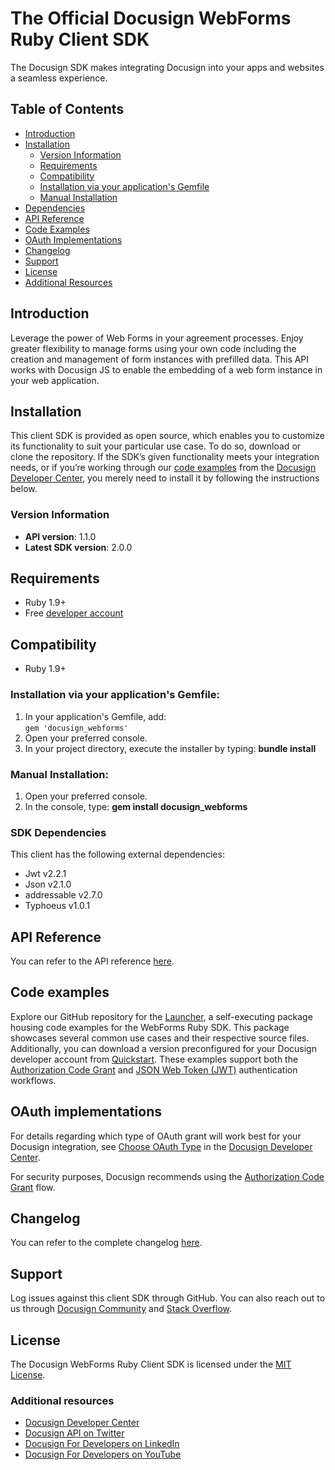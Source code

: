# The Official Docusign WebForms Ruby Client SDK

The Docusign SDK makes integrating Docusign into your apps and websites a seamless experience.

## Table of Contents
- [Introduction](#introduction)
- [Installation](#installation)
	* [Version Information](#versionInformation)
	* [Requirements](#requirements)
	* [Compatibility](#compatibility)
	* [Installation via your application's Gemfile](#installationViaGem)
	* [Manual Installation](#manualInstallation)
- [Dependencies](#dependencies)
- [API Reference](#apiReference)
- [Code Examples](#codeExamples)
- [OAuth Implementations](#oauthImplementations)
- [Changelog](#changeLog)
- [Support](#support)
- [License](#license)
- [Additional Resources](#additionalResources)

<a id="introduction"></a>
## Introduction
Leverage the power of Web Forms in your agreement processes. Enjoy greater flexibility to manage forms using your own code including the creation and management of form instances with prefilled data. This API works with Docusign JS to enable the embedding of a web form instance in your web application.

<a id="installation"></a>
## Installation
This client SDK is provided as open source, which enables you to customize its functionality to suit your particular use case. To do so, download or clone the repository. If the SDK’s given functionality meets your integration needs, or if you’re working through our [code examples](https://developers.docusign.com/docs/web-forms-api/how-to/) from the [Docusign Developer Center](https://developers.docusign.com/), you merely need to install it by following the instructions below.

<a id="versionInformation"></a>
### Version Information
- **API version**: 1.1.0
- **Latest SDK version**: 2.0.0

<a id="requirements"></a>
## Requirements
*   Ruby 1.9+
*   Free [developer account](https://go.docusign.com/o/sandbox/?postActivateUrl=https://developers.docusign.com/)

<a id="compatibility"></a>
## Compatibility
*   Ruby 1.9+

<a id="installationViaGem"></a>
### Installation via your application's Gemfile:
1. In your application's Gemfile, add:  
    `gem 'docusign_webforms'`
2. Open your preferred console.
3. In your project directory, execute the installer by typing: **bundle install**

<a id="manualInstallation"></a>
### Manual Installation:
1. Open your preferred console.
2. In the console, type: **gem install docusign_webforms**

<a id="dependencies"></a>
### SDK Dependencies
This client has the following external dependencies:
*   Jwt v2.2.1
*   Json v2.1.0
*   addressable v2.7.0
*   Typhoeus v1.0.1

<a id="apiReference"></a>
## API Reference
You can refer to the API reference [here](https://developers.docusign.com/docs/web-forms-api/reference/).

<a id="codeExamples"></a>
## Code examples
Explore our GitHub repository for the [Launcher](https://github.com/docusign/code-examples-ruby/), a self-executing package housing code examples for the WebForms Ruby SDK. This package showcases several common use cases and their respective source files. Additionally, you can download a version preconfigured for your Docusign developer account from [Quickstart](https://developers.docusign.com/docs/esign-rest-api/quickstart/). These examples support both the [Authorization Code Grant](https://developers.docusign.com/platform/auth/authcode/) and [JSON Web Token (JWT)](https://developers.docusign.com/platform/auth/jwt/) authentication workflows.

<a id="oauthImplementations"></a>
## OAuth implementations
For details regarding which type of OAuth grant will work best for your Docusign integration, see [Choose OAuth Type](https://developers.docusign.com/platform/auth/choose/) in the [Docusign Developer Center](https://developers.docusign.com/).

For security purposes, Docusign recommends using the [Authorization Code Grant](https://developers.docusign.com/platform/auth/authcode/) flow.

<a id="changeLog"></a>
## Changelog
You can refer to the complete changelog [here](https://github.com/docusign/docusign-webforms-ruby-client/blob/master/CHANGELOG.md).

<a id="support"></a>
## Support
Log issues against this client SDK through GitHub. You can also reach out to us through [Docusign Community](https://community.docusign.com/developer-59) and [Stack Overflow](https://stackoverflow.com/questions/tagged/docusignapi).

<a id="license"></a>
## License
The Docusign WebForms Ruby Client SDK is licensed under the [MIT License](https://github.com/docusign/docusign-webforms-ruby-client/blob/master/LICENSE).

<a id="additionalResources"></a>
### Additional resources
*   [Docusign Developer Center](https://developers.docusign.com/)
*   [Docusign API on Twitter](https://twitter.com/docusignapi)
*   [Docusign For Developers on LinkedIn](https://www.linkedin.com/showcase/docusign-for-developers/)
*   [Docusign For Developers on YouTube](https://www.youtube.com/channel/UCJSJ2kMs_qeQotmw4-lX2NQ)
